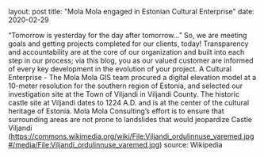 
layout: post
title: "Mola Mola engaged in Estonian Cultural Enterprise" 
date: 2020-02-29

“Tomorrow is yesterday for the day after tomorrow…”
So, we are meeting goals and getting projects completed for our clients, today!  Transparency and accountability are at the core of our organization and built into each step in our process; via this blog, you as our valued customer are informed of every key development in the evolution of your project.
A Cultural Enterprise - The Mola Mola GIS team procured a digital elevation model at a 10-meter resolution for the southern region of Estonia, and selected our investigation site at the Town of Viljandi in Viljandi County.  The historic castle site at Viljandi dates to 1224 A.D. and is at the center of the cultural heritage of Estonia.  Mola Mola Consulting’s effort is to ensure that surrounding areas are not prone to landslides that would jeopardize Castle Viljandi (https://commons.wikimedia.org/wiki/File:Viljandi_ordulinnuse_varemed.jpg#/media/File:Viljandi_ordulinnuse_varemed.jpg) source: Wikipedia
